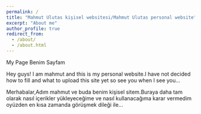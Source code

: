 ```yaml
---
permalink: /
title: "Mahmut Ulutas kişisel websitesi/Mahmut Ulutas personal website"
excerpt: "About me"
author_profile: true
redirect_from: 
  - /about/
  - /about.html
---
```


My Page
Benim Sayfam
 
 Hey guys! I am mahmut and this is my personal website.I have not decided how to fill and what to upload this site yet so see you when I see you...
 
 Merhabalar,Adım mahmut ve buda benim kişisel sitem.Buraya daha tam olarak nasıl içerikler yükleyeceğime ve nasıl kullanacağıma karar vermedim oyüzden en kısa zamanda görüşmek dileği ile...

